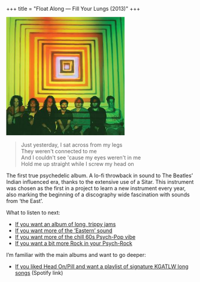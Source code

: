 +++
title = "Float Along — Fill Your Lungs (2013)"
+++

![album cover of Float Along — Fill Your Lungs](./cover.jpg)

> Just yesterday, I sat across from my legs  
> They weren't connected to me  
> And I couldn't see 'cause my eyes weren't in me  
> Hold me up straight while I screw my head on

The first true psychedelic album. A lo-fi throwback in sound to The Beatles’ Indian influenced era, thanks to the extensive use of a Sitar. This instrument was chosen as the first in a project to learn a new instrument every year, also marking the beginning of a discography wide fascination with sounds from ‘the East’.

What to listen to next:

*   [If you want an album of long, trippy jams](./quarters)
*   [If you want more of the ‘Eastern’ sound](./flying-microtonal-banana)
*   [If you want more of the chill 60s Psych-Pop vibe](./paper-mache-dream-balloon)
*   [If you want a bit more Rock in your Psych-Rock](./im-in-your-mind-fuzz)

I’m familiar with the main albums and want to go deeper:

*   [If you liked Head On/Pill and want a playlist of signature KGATLW long songs](https://open.spotify.com/playlist/77cYJha9ttoOpZkZQOCid6?si=28d4f5ace4ed476a) (Spotify link)
